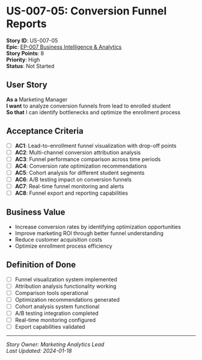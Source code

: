 # US-007-05: Conversion Funnel Reports

**Story ID**: US-007-05  
**Epic**: [EP-007 Business Intelligence & Analytics](../epics/EP-007-Business-Intelligence-Analytics.md)  
**Story Points**: 8  
**Priority**: High  
**Status**: Not Started  

## User Story

**As a** Marketing Manager  
**I want** to analyze conversion funnels from lead to enrolled student  
**So that** I can identify bottlenecks and optimize the enrollment process

## Acceptance Criteria

- [ ] **AC1**: Lead-to-enrollment funnel visualization with drop-off points
- [ ] **AC2**: Multi-channel conversion attribution analysis
- [ ] **AC3**: Funnel performance comparison across time periods
- [ ] **AC4**: Conversion rate optimization recommendations
- [ ] **AC5**: Cohort analysis for different student segments
- [ ] **AC6**: A/B testing impact on conversion funnels
- [ ] **AC7**: Real-time funnel monitoring and alerts
- [ ] **AC8**: Funnel export and reporting capabilities

## Business Value

- Increase conversion rates by identifying optimization opportunities
- Improve marketing ROI through better funnel understanding
- Reduce customer acquisition costs
- Optimize enrollment process efficiency

## Definition of Done

- [ ] Funnel visualization system implemented
- [ ] Attribution analysis functionality working
- [ ] Comparison tools operational
- [ ] Optimization recommendations generated
- [ ] Cohort analysis system functional
- [ ] A/B testing integration completed
- [ ] Real-time monitoring configured
- [ ] Export capabilities validated

---

*Story Owner: Marketing Analytics Lead*  
*Last Updated: 2024-01-18*